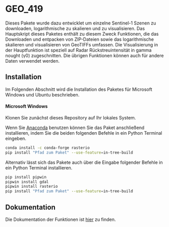 # GEO_419
Dieses Pakete wurde dazu entwicklet um einzelne Sentinel-1 Szenen zu downloaden, logarithmische zu skalieren und zu visualisieren. Das Hauptskript dieses Paketes enthält zu diesem Zweck Funktionen, die das Downloaden und entpacken von ZIP-Dateien sowie das logarithmische skalieren und visualisieren von GeoTIFFs umfassen. Die Visualisierung in der Hauptfunktion ist speziell auf Radar Rückstreuintensität in gamma nought (γ0) zugeschnitten. Die übrigen Funktionen können auch für andere Daten verwendet werden.

## Installation
Im Folgenden Abschnitt wird die Installation des Paketes für Microsoft Windows und Ubuntu beschrieben. 

#### Microsoft Windows
Klonen Sie zunächst dieses Repository auf Ihr lokales System. 

Wenn Sie [Anaconda][1] benutzen können Sie das Paket anschließend installieren, indem Sie die beiden folgenden Befehle in ein Python Terminal eingeben.
```sh
conda install -c conda-forge rasterio
pip install "Pfad zum Paket" --use-feature=in-tree-build
```

Alternativ lässt sich das Pakete auch über die Eingabe folgender Befehle in ein Python Terminal installieren.
```sh
pip install pipwin
pipwin install gdal
pipwin install rasterio
pip install "Pfad zum Paket" --use-feature=in-tree-build
```

## Dokumentation 
Die Dokumentation der Funktionen ist [hier][2] zu finden.

[1]: https://www.anaconda.com/
[2]: https://jon-fr.github.io/Geo_419_Dokumentation/Geo_419.html
